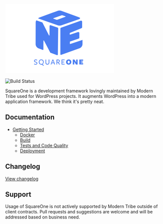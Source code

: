 ![./example/example.svg](./logo.svg)

![Build Status](https://github.com/moderntribe/square-one/workflows/ci/badge.svg)

SquareOne is a development framework lovingly maintained by Modern Tribe used for WordPress projects. It augments WordPress into a modern application framework. We think it's pretty neat.   

## Documentation

* [Getting Started](/docs/README.md)
    * [Docker](/dev/docker/README.md)
    * [Build](/docs/getting-started/build.md)
    * [Tests and Code Quality](/docs/tests/README.md)
    * [Deployment](/docs/getting-started/deployment.md)

## Changelog

[View changelog](./changelog.md)

## Support

Usage of SquareOne is not actively supported by Modern Tribe outside of client contracts. Pull requests and suggestions are welcome and will be addressed based on business need.
